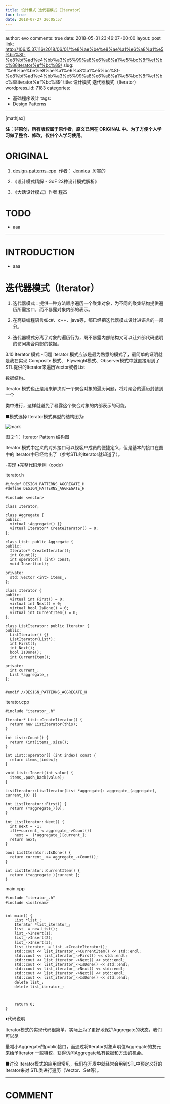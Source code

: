```yaml
---
title: 设计模式 迭代器模式（Iterator）
toc: true
date: 2018-07-27 20:05:57
---
```

---
author: evo
comments: true
date: 2018-05-31 23:46:07+00:00
layout: post
link: http://106.15.37.116/2018/06/01/%e8%ae%be%e8%ae%a1%e6%a8%a1%e5%bc%8f-%e8%bf%ad%e4%bb%a3%e5%99%a8%e6%a8%a1%e5%bc%8f%ef%bc%88iterator%ef%bc%89/
slug: '%e8%ae%be%e8%ae%a1%e6%a8%a1%e5%bc%8f-%e8%bf%ad%e4%bb%a3%e5%99%a8%e6%a8%a1%e5%bc%8f%ef%bc%88iterator%ef%bc%89'
title: 设计模式 迭代器模式（Iterator）
wordpress_id: 7183
categories:
- 基础程序设计
tags:
- Design Patterns
---

<!-- more -->

[mathjax]

**注：非原创，所有版权属于原作者，原文已列在 ORIGINAL 中。为了方便个人学习做了整合、修改，仅供个人学习使用。**


# ORIGINAL






  1. [design-patterns-cpp](https://github.com/yogykwan/design-patterns-cpp)  作者： [Jennica](http://jennica.space/)  厉害的


  2. 《设计模式精解 - GoF 23种设计模式解析》


  3. 《大话设计模式》作者 程杰




# TODO






  * aaa





* * *





# INTRODUCTION






  * aaa





# 迭代器模式（Iterator）






  1. 迭代器模式：提供一种方法顺序遍历一个聚集对象，为不同的聚集结构提供遍历所需接口，而不暴露对象内部的表示。


  2. 在高级编程语言如c#、c++、java等，都已经把迭代器模式设计进语言的一部分。


  3. 迭代器模式分离了对象的遍历行为，既不暴露内部结构又可以让外部代码透明的访问集合内部的数据。








3.10 Iterator 模式
-问题
Iterator 模式应该是最为熟悉的模式了，最简单的证明就是我在实现 Composite 模式、 Flyweight模式、Observer模式中就直接用到了 STL提供的Iterator来遍历Vector或者List

数据结构。

Iterator 模式也正是用来解决对一个聚合对象的遍历问题，将对聚合的遍历封装到一个

类中进行，这样就避免了暴露这个聚合对象的内部表示的可能。

■模式选择
Iterator模式典型的结构图为:


![mark](http://pacdb2bfr.bkt.clouddn.com/blog/image/180727/jK5G7k7ic1.png?imageslim)

图 2-1： Iterator Pattern 结构图

Iterator 模式中定义的对外接口可以视客户成员的便捷定义，但是基本的接口在图中的 Iterator中已经给出了（参考STL的Iterator就知道了）。

-实现
♦完整代码示例（code）

iterator.h


    #ifndef DESIGN_PATTERNS_AGGREGATE_H
    #define DESIGN_PATTERNS_AGGREGATE_H

    #include <vector>

    class Iterator;

    class Aggregate {
    public:
      virtual ~Aggregate() {}
      virtual Iterator* CreateIterator() = 0;
    };

    class List: public Aggregate {
    public:
      Iterator* CreateIterator();
      int Count();
      int operator[] (int) const;
      void Insert(int);

    private:
      std::vector <int> items_;
    };

    class Iterator {
    public:
      virtual int First() = 0;
      virtual int Next() = 0;
      virtual bool IsDone() = 0;
      virtual int CurrentItem() = 0;
    };

    class ListIterator: public Iterator {
    public:
      ListIterator() {}
      ListIterator(List*);
      int First();
      int Next();
      bool IsDone();
      int CurrentItem();

    private:
      int current_;
      List *aggregate_;
    };


    #endif //DESIGN_PATTERNS_AGGREGATE_H



iterator.cpp


    #include "iterator_.h"

    Iterator* List::CreateIterator() {
      return new ListIterator(this);
    }

    int List::Count() {
      return (int)items_.size();
    }

    int List::operator[] (int index) const {
      return items_[index];
    }

    void List::Insert(int value) {
      items_.push_back(value);
    }

    ListIterator::ListIterator(List *aggregate): aggregate_(aggregate), current_(0) {}

    int ListIterator::First() {
      return (*aggregate_)[0];
    }

    int ListIterator::Next() {
      int next = -1;
      if(++current_ < aggregate_->Count())
        next =  (*aggregate_)[current_];
      return next;
    }

    bool ListIterator::IsDone() {
      return current_ >= aggregate_->Count();
    }

    int ListIterator::CurrentItem() {
      return (*aggregate_)[current_];
    }



main.cpp


    #include "iterator_.h"
    #include <iostream>


    int main() {
        List *list_;
        Iterator *list_iterator_;
        list_ = new List();
        list_->Insert(1);
        list_->Insert(2);
        list_->Insert(3);
        list_iterator_ = list_->CreateIterator();
        std::cout << list_iterator_->CurrentItem() << std::endl;
        std::cout << list_iterator_->First() << std::endl;
        std::cout << list_iterator_->Next() << std::endl;
        std::cout << list_iterator_->IsDone() << std::endl;
        std::cout << list_iterator_->Next() << std::endl;
        std::cout << list_iterator_->Next() << std::endl;
        std::cout << list_iterator_->IsDone() << std::endl;
        delete list_;
        delete list_iterator_;



        return 0;
    }


♦代码说明

Iterator模式的实现代码很简单，实际上为了更好地保护Aggregate的状态，我们可以尽

量减小Aggregate的public接口，而通过将Iterator对象声明位Aggregate的友元来给予Iterator 一些特权，获得访问Aggregate私有数据和方法的机会。

■讨论
Iterator模式的应用很常见，我们在开发中就经常会用到STL中预定义好的Iterator来对 STL类进行遍历（Vector、Set等）。













* * *





# COMMENT
